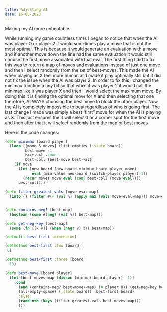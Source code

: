 ```yaml
---
title: Adjusting AI
date: 16-06-2023
---
```


Making my AI more unbeatable


While running my game countless times I began to notice that when the AI was player O or player 2 it would sometimes play a move that is not the most optimal. This is because it would generate an evaluation with a move and if another move down the line had the same evaluation it would still choose the first move associated with that eval. The first thing I did to fix this was to return a map of moves and evaluations instead of just one move and then I select randomly from the set of best-moves. This made the AI when playing as X feel more human and made it play optimally still but it did not fix the issue when the AI was player 2. In order to fix this I changed the minimax function a tiny bit so that when it was player 2 it would call the minimax like it was player X and then it would select the maximum move. By doing this it is finding the optimal move for X and then selecting that one therefore, ALWAYS choosing the best move to block the other player. Now the AI is completely impossible to beat regardless of who is going first. The last change I made was simply a best “first” move for when the AI is playing as X. This just ensures the it will select 0 or a corner spot for the first move and then after that it will select randomly from the map of best moves

Here is the code changes:

```clojure
(defn minimax [board player]
  (loop [[move & moves] (list-empties (:state board))
         best-move -1
         best-val -1000
         best-coll {best-move best-val}]
    (if move
      (let [new-board (new-board-minimax board player move)
            eval (min-value new-board (switch-player player) 1)]
        (recur moves move eval (conj best-coll {move eval})))
      best-coll)))

(defn filter-greatest-vals [move-eval-map]
  (into {} (filter #(= (val %) (apply max (vals move-eval-map))) move-eval-map)))


(defn contains-neg? [best-map]
  (boolean (some #(neg? (val %)) best-map)))

(defn get-neg-key [best-map]
  (some (fn [[k v]] (when (neg? v) k)) best-map))

(defmulti best-first :dimension)

(defmethod best-first :two [board]
 0)

(defmethod best-first :three [board]
  13)

(defn best-move [board player]
  (let [best-moves-map (dissoc (minimax board player) -1)]
    (cond
      (and (contains-neg? best-moves-map) (= player O)) (get-neg-key best-moves-map)
      (all-empty-space? (:state board)) (best-first board)
      :else
      (rand-nth (keys (filter-greatest-vals best-moves-map)))
      )))
```
